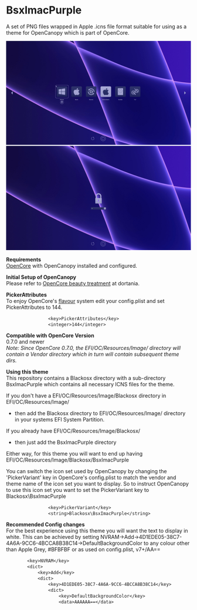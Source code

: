 # BsxImacPurple
A set of PNG files wrapped in Apple .icns file format suitable for using as a theme for OpenCanopy which is part of OpenCore.

<img src="https://github.com/blackosx/BsxImacPurple/blob/main/preview_ui.jpg" alt="theme_preview" border="0">

<img src="https://github.com/blackosx/BsxImacPurple/blob/main/preview_password.jpg" alt="theme_preview" border="0">

**Requirements**<br>
[OpenCore](https://github.com/acidanthera/OpenCorePkg) with OpenCanopy installed and configured.

**Initial Setup of OpenCanopy**<br>
Please refer to [OpenCore beauty treatment](https://dortania.github.io/OpenCore-Post-Install/cosmetic/gui.html#setting-up-opencore-s-gui) at dortania.

**PickerAttributes**<br>
To enjoy OpenCore's [flavour](https://github.com/acidanthera/OpenCorePkg/blob/master/Docs/Flavours.md) system edit your config.plist and set PickerAttributes to 144.

```
                <key>PickerAttributes</key>
                <integer>144</integer>
```

**Compatible with OpenCore Version**<br>
0.7.0 and newer<br>
*Note: Since OpenCore 0.7.0, the EFI/OC/Resources/Image/ directory will contain a Vendor directory which in turn will contain subsequent theme dirs.*


**Using this theme**<br>
This repository contains a Blackosx directory with a sub-directory BsxImacPurple which contains all necessary ICNS files for the theme.

If you don't have a EFI/OC/Resources/Image/Blackosx directory in EFI/OC/Resources/Image/<br>
- then add the Blackosx directory to EFI/OC/Resources/Image/ directory in your systems EFI System Partition.

If you already have EFI/OC/Resources/Image/Blackosx/<br>
- then just add the BsxImacPurple directory

Either way, for this theme you will want to end up having
EFI/OC/Resources/Image/Blackosx/BsxImacPurple

You can switch the icon set used by OpenCanopy by changing the 'PickerVariant' key in OpenCore's config.plist to match the vendor and theme name of the icon set you want to display. So to instruct OpenCanopy to use this icon set you want to set the PickerVariant key to Blackosx\BsxImacPurple

```
                <key>PickerVariant</key>
                <string>Blackosx\BsxImacPurple</string>
```

**Recommended Config changes**<br>
For the best experience using this theme you will want the text to display in white. This can be achieved by setting NVRAM->Add->4D1EDE05-38C7-4A6A-9CC6-4BCCA8B38C14->DefaultBackgroundColor to any colour other than Apple Grey, #BFBFBF or as used on config.plist, v7+/AA==

```
        <key>NVRAM</key>
        <dict>
            <key>Add</key>
            <dict>
                <key>4D1EDE05-38C7-4A6A-9CC6-4BCCA8B38C14</key>
                <dict>
                    <key>DefaultBackgroundColor</key>
                    <data>AAAAAA==</data>
```
